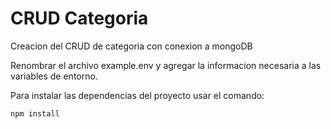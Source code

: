 # CRUD Categoria
Creacion del CRUD de categoria con conexion a mongoDB

Renombrar el archivo example.env y agregar la informacion necesaria a las variables de entorno.

Para instalar las dependencias del proyecto usar el comando:

```
npm install
```